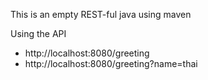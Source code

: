 This is an empty REST-ful java using maven

Using the API
- http://localhost:8080/greeting
- http://localhost:8080/greeting?name=thai